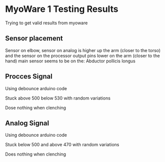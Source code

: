 # MyoWare 1 Testing Results

Trying to get valid results from myoware

## Sensor placement

Sensor on elbow, sensor on analog is higher up the arm (closer to the torso) and the sensor on the processor output pins lower on the arm (closer to the hand) main sensor seems to be on the: Abductor pollicis longus  

## Procces Signal

Using debounce arduino code

Stuck above 500 below 530 with random variations

Dose nothing when clenching

## Analog Signal

Using debounce arduino code

Stuck below 500 and above 470 with random variations

Does nothing when clenching
